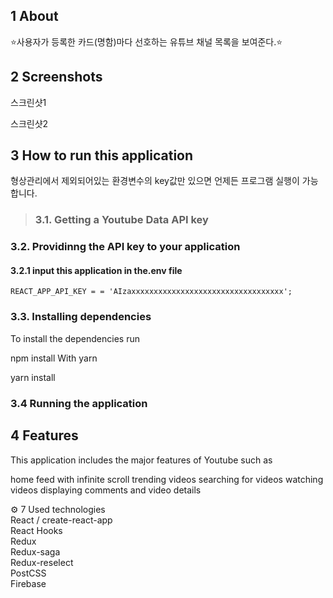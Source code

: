 
## 1 About
⭐️사용자가 등록한 카드(명함)마다 선호하는 유튜브 채널 목록을 보여준다.⭐️

## 2 Screenshots
스크린샷1

스크린샷2


## 3 How to run this application
형상관리에서 제외되어있는 환경변수의 key값만 있으면 언제든 프로그램 실행이 가능합니다.

> ### 3.1. Getting a Youtube Data API key

  ### 3.2. Providinng the API key to your application

  #### 3.2.1 input this application in the.env file
    REACT_APP_API_KEY = = 'AIzaxxxxxxxxxxxxxxxxxxxxxxxxxxxxxxxxxx';
  ### 3.3. Installing dependencies
  To install the dependencies run

  npm install
  With yarn

  yarn install
  ### 3.4 Running the application

## 4 Features
This application includes the major features of Youtube such as

home feed with infinite scroll
trending videos
searching for videos
watching videos
displaying comments and video details

⚙ 7 Used technologies <br/>
React / create-react-app <br/>
React Hooks <br/>
Redux <br/>
Redux-saga <br/>
Redux-reselect <br/>
PostCSS <br/>
Firebase <br/>

